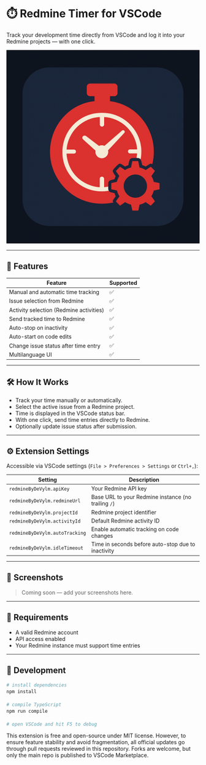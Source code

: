 # ⏱️ Redmine Timer for VSCode

Track your development time directly from VSCode and log it into your Redmine projects — with one click.

![Icon](images/icon.png)

---

## 🚀 Features

| Feature                                 | Supported |
| --------------------------------------- | --------- |
| Manual and automatic time tracking      | ✅        |
| Issue selection from Redmine            | ✅        |
| Activity selection (Redmine activities) | ✅        |
| Send tracked time to Redmine            | ✅        |
| Auto-stop on inactivity                 | ✅        |
| Auto-start on code edits                | ✅        |
| Change issue status after time entry    | ✅        |
| Multilanguage UI                        | ✅        |

---

## 🛠️ How It Works

- Track your time manually or automatically.
- Select the active issue from a Redmine project.
- Time is displayed in the VSCode status bar.
- With one click, send time entries directly to Redmine.
- Optionally update issue status after submission.

---

## ⚙️ Extension Settings

Accessible via VSCode settings (`File > Preferences > Settings` or `Ctrl+,`):

| Setting                        | Description                                         |
| ------------------------------ | --------------------------------------------------- |
| `redmineByDeVylm.apiKey`       | Your Redmine API key                                |
| `redmineByDeVylm.redmineUrl`   | Base URL to your Redmine instance (no trailing `/`) |
| `redmineByDeVylm.projectId`    | Redmine project identifier                          |
| `redmineByDeVylm.activityId`   | Default Redmine activity ID                         |
| `redmineByDeVylm.autoTracking` | Enable automatic tracking on code changes           |
| `redmineByDeVylm.idleTimeout`  | Time in seconds before auto-stop due to inactivity  |

---

## 📸 Screenshots

> Coming soon — add your screenshots here.

---

## 🔧 Requirements

- A valid Redmine account
- API access enabled
- Your Redmine instance must support time entries

---

## 🧪 Development

```bash
# install dependencies
npm install

# compile TypeScript
npm run compile

# open VSCode and hit F5 to debug
```

This extension is free and open-source under MIT license. However, to ensure feature stability and avoid fragmentation, all official updates go through pull requests reviewed in this repository.
Forks are welcome, but only the main repo is published to VSCode Marketplace.
